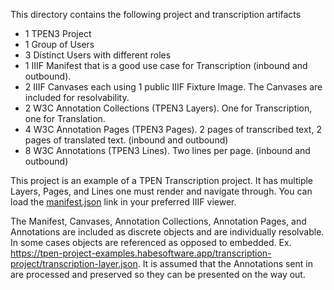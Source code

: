 This directory contains the following project and transcription artifacts

- 1 TPEN3 Project
- 1 Group of Users
- 3 Distinct Users with different roles
- 1 IIIF Manifest that is a good use case for Transcription (inbound and outbound).
- 2 IIIF Canvases each using 1 public IIIF Fixture Image.  The Canvases are included for resolvability.  
- 2 W3C Annotation Collections (TPEN3 Layers).  One for Transcription, one for Translation.
- 4 W3C Annotation Pages (TPEN3 Pages).  2 pages of transcribed text, 2 pages of translated text. (inbound and outbound)
- 8 W3C Annotations (TPEN3 Lines).  Two lines per page. (inbound and outbound)

This project is an example of a TPEN Transcription project.  It has multiple Layers, Pages, and Lines one must render and navigate through.  You can load the [manifest.json](https://tpen-project-examples.habesoftware.app/transcription-project/manifest.json) link in your preferred IIIF viewer.

The Manifest, Canvases, Annotation Collections, Annotation Pages, and Annotations are included as discrete objects and are individually resolvable.  In some cases objects are referenced as opposed to embedded.  Ex. https://tpen-project-examples.habesoftware.app/transcription-project/transcription-layer.json.  It is assumed that the Annotations sent in are processed and preserved so they can be presented on the way out.
  